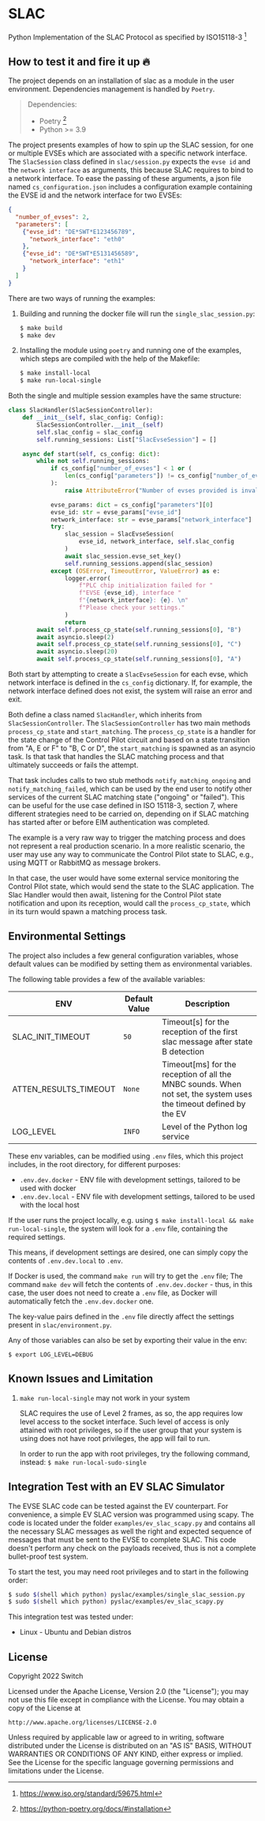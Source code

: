 # SLAC

Python Implementation of the SLAC Protocol as specified by ISO15118-3 [^1]

## How to test it and fire it up :fire:

The project depends on an installation of slac as a module in the user environment.
Dependencies management is handled by `Poetry`.

> Dependencies:
>
> - Poetry [^2]
> - Python >= 3.9

The project presents examples of how to spin up the SLAC session, for one or multiple
EVSEs which are associated with a specific network interface.
The `SlacSession` class defined in `slac/session.py` expects
the `evse id` and the `network interface` as arguments, this because SLAC requires
to bind to a network interface. To ease the passing of these arguments, a json file
named `cs_configuration.json` includes a configuration example containing the EVSE id
and the network interface for two EVSEs:
```json
{
  "number_of_evses": 2,
  "parameters": [
	{"evse_id": "DE*SWT*E123456789",
	  "network_interface": "eth0"
	},
	{"evse_id": "DE*SWT*E5131456589",
	  "network_interface": "eth1"
	}
  ]
}
```

There are two  ways of running the examples:

1. Building and running the docker file will run the `single_slac_session.py`:

   ```bash
   $ make build
   $ make dev
   ```

2. Installing the module using `poetry` and running one of the examples, which
   steps are compiled with the help of the Makefile:

   ```bash
   $ make install-local
   $ make run-local-single
   ```

Both the single and multiple session examples have the same structure:
```python
class SlacHandler(SlacSessionController):
    def __init__(self, slac_config: Config):
        SlacSessionController.__init__(self)
        self.slac_config = slac_config
        self.running_sessions: List["SlacEvseSession"] = []

    async def start(self, cs_config: dict):
        while not self.running_sessions:
            if cs_config["number_of_evses"] < 1 or (
                len(cs_config["parameters"]) != cs_config["number_of_evses"]
            ):
                raise AttributeError("Number of evses provided is invalid.")

            evse_params: dict = cs_config["parameters"][0]
            evse_id: str = evse_params["evse_id"]
            network_interface: str = evse_params["network_interface"]
            try:
                slac_session = SlacEvseSession(
                    evse_id, network_interface, self.slac_config
                )
                await slac_session.evse_set_key()
                self.running_sessions.append(slac_session)
            except (OSError, TimeoutError, ValueError) as e:
                logger.error(
                    f"PLC chip initialization failed for "
                    f"EVSE {evse_id}, interface "
                    f"{network_interface}: {e}. \n"
                    f"Please check your settings."
                )
                return
        await self.process_cp_state(self.running_sessions[0], "B")
        await asyncio.sleep(2)
        await self.process_cp_state(self.running_sessions[0], "C")
        await asyncio.sleep(20)
        await self.process_cp_state(self.running_sessions[0], "A")
```
Both start by attempting to create a `SlacEvseSession` for each evse, which network
interface is defined in the `cs_config` dictionary. If, for example, the network
interface defined does not exist, the system will raise an error and exit.

Both define a class named `SlacHandler`, which inherits from `SlacSessionController`.
The `SlacSessionController` has two main methods `process_cp_state` and `start_matching`.
The `process_cp_state` is a handler for the state change of the Control Pilot circuit
and based on a state transition from "A, E or F" to "B, C or D", the `start_matching`
is spawned as an asyncio task.
Is that task that handles the SLAC matching process and that ultimately succeeds or
fails the attempt.

That task includes calls to two stub methods `notify_matching_ongoing` and
`notify_matching_failed`, which can be used by the end user to notify other services
of the current SLAC matching state ("ongoing" or "failed"). This can be useful
for the use case defined in ISO 15118-3, section 7, where different strategies need to
be carried on, depending on if SLAC matching has started after or before EIM
authentication was completed.

The example is a very raw way to trigger the matching process and does not represent
a real production scenario. In a more realistic scenario, the user may use any way to
communicate the Control Pilot state to SLAC, e.g., using MQTT or RabbitMQ as message
brokers.

In that case, the user would have some external service monitoring the Control Pilot
state, which would send the state to the SLAC application. The Slac Handler would then
await, listening for the Control Pilot state notification and upon its reception,
would call the `process_cp_state`, which in its turn would spawn a matching process task.


## Environmental Settings

The project also includes a few general configuration variables, whose default values
can be modified by setting them as environmental variables.

The following table provides a few of the available variables:

| ENV                   | Default Value | Description                                                                                                       |
|-----------------------|---------------|-------------------------------------------------------------------------------------------------------------------|
| SLAC_INIT_TIMEOUT     | `50`          | Timeout[s] for the reception of the first slac message after state B detection                                    |
| ATTEN_RESULTS_TIMEOUT | `None`        | Timeout[ms] for the reception of all the MNBC sounds. When not set, the system uses the timeout defined by the EV |
| LOG_LEVEL             | `INFO`        | Level of the Python log service                                                                                   |


These env variables, can be modified using `.env` files, which this project includes,
in the root directory, for different purposes:

* `.env.dev.docker` - ENV file with development settings, tailored to be used with docker
* `.env.dev.local` - ENV file with development settings, tailored to be used with 
the local host

If the user runs the project locally, e.g. using `$ make install-local && make run-local-single`,
the system will look for  a `.env` file, containing the required settings.

This means, if development settings are desired, one can simply copy the contents
of `.env.dev.local` to `.env`.

If Docker is used, the command `make run` will try to get the `.env` file;
The command `make dev` will fetch the contents of `.env.dev.docker` - thus,
in this case, the user does not need to create a `.env` file, as Docker will
automatically fetch the `.env.dev.docker` one.

The key-value pairs defined in the `.env` file directly affect the settings present in
`slac/environment.py`.

Any of those variables can also be set by exporting their value in the env:

`$ export LOG_LEVEL=DEBUG`



## Known Issues and Limitation

1. `make run-local-single` may not work in your system

   SLAC requires the use of Level 2 frames, as so, the app requires low level access to
   the socket interface. Such level of access is only attained with root privileges, so
   if the user group that your system is using does not have root privileges, the app will
   fail to run.

   In order to run the app with root privileges, try the following command, instead:
   `$ make run-local-sudo-single`

## Integration Test with an EV SLAC Simulator

The EVSE SLAC code can be tested against the EV counterpart. For convenience,
a simple EV SLAC version was programmed using scapy. The code is located under
the folder `examples/ev_slac_scapy.py` and contains all the necessary SLAC
messages as well the right and expected sequence of messages that must be sent
to the EVSE to complete SLAC. This code doesn't perform any check on the payloads
received, thus is not a complete bullet-proof test system.

To start the test, you may need root privileges and to start in the following
order:

```bash
$ sudo $(shell which python) pyslac/examples/single_slac_session.py
$ sudo $(shell which python) pyslac/examples/ev_slac_scapy.py
```

This integration test was tested under:

- Linux - Ubuntu and Debian distros


## License

Copyright 2022 Switch

Licensed under the Apache License, Version 2.0 (the "License");
you may not use this file except in compliance with the License.
You may obtain a copy of the License at

    http://www.apache.org/licenses/LICENSE-2.0

Unless required by applicable law or agreed to in writing, software
distributed under the License is distributed on an "AS IS" BASIS,
WITHOUT WARRANTIES OR CONDITIONS OF ANY KIND, either express or implied.
See the License for the specific language governing permissions and
limitations under the License.


[^1]: https://www.iso.org/standard/59675.html
[^2]: https://python-poetry.org/docs/#installation

